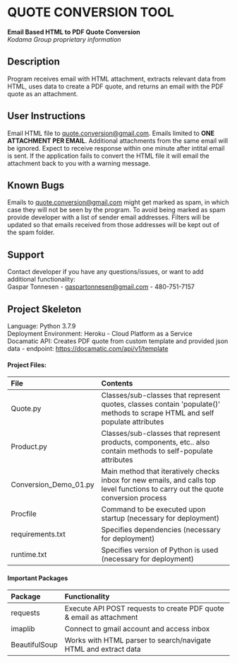 # QUOTE CONVERSION TOOL
**Email Based HTML to PDF Quote Conversion**<br />
*Kodama Group proprietary information* 

## Description
Program receives email with HTML attachment, extracts relevant data from HTML, uses data to create a PDF quote, and returns an email with the PDF quote as an attachment. 

## User Instructions
Email HTML file to <quote.conversion@gmail.com>. Emails limited to **ONE ATTACHMENT PER EMAIL**. Additional attachments from the same email will be ignored. Expect to receive response within one minute after intital email is sent. If the application fails to convert the HTML file it will email the attachment back to you with a warning message. 

## Known Bugs
Emails to <quote.conversion@gmail.com> might get marked as spam, in which case they will not be seen by the program. To avoid being marked as spam provide developer with a list of sender email addresses. Filters will be updated so that emails received from those addresses will be kept out of the spam folder.  

## Support
Contact developer if you have any questions/issues, or want to add additional functionality: <br />Gaspar Tonnesen - gaspartonnesen@gmail.com - 480-751-7157

## Project Skeleton 
Language: Python 3.7.9<br />
Deployment Environment: Heroku - Cloud Platform as a Service <br />
Docamatic API: Creates PDF quote from custom template and provided json data - endpoint: https://docamatic.com/api/v1/template 
#### Project Files:
File  | Contents 
:------------ | :------------
Quote.py | Classes/sub-classes that represent quotes, classes contain 'populate()' methods to scrape HTML and self populate attributes
Product.py | Classes/sub-classes that represent products, components, etc.. also contain methods to self-populate attributes
Conversion_Demo_01.py | Main method that iteratively checks inbox for new emails, and calls top level functions to carry out the quote conversion process
Procfile | Command to be executed upon startup (necessary for deployment) 
requirements.txt | Specifies dependencies (necessary for deployment)
runtime.txt | Specifies version of Python is used (necessary for deployment)
#### Important Packages 
Package  | Functionality
:------------ | :------------
requests  | Execute API POST requests to create PDF quote & email as attachment 
imaplib  | Connect to gmail account and access inbox   
BeautifulSoup | Works with HTML parser to search/navigate HTML and extract data  


